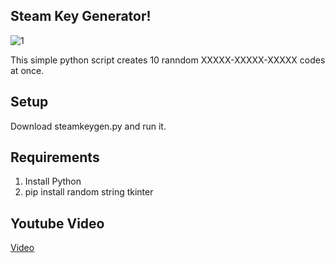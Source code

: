 ## Steam Key Generator!
![1](https://th.bing.com/th/id/R.c1a53328a4aa0ec2c29db54dc8808b31?rik=poS4MzWzsfZCFA&riu=http%3a%2f%2f2.bp.blogspot.com%2f-fUl5DYoc_ME%2fU7Ood_XgA3I%2fAAAAAAAAA-M%2fEnmCa-rzqhI%2fs1600%2fsteam%2bkey%2bgenerator.PNG&ehk=qJBhT1GJ%2bNepbljlQjnNmQ21gSiV6A7amqUTa7s29D0%3d&risl=&pid=ImgRaw&r=0)

This simple python script creates 10 ranndom XXXXX-XXXXX-XXXXX codes at once.

## Setup
Download steamkeygen.py and run it.

## Requirements
1. Install Python
2. pip install random string tkinter

## Youtube Video
[Video]()
